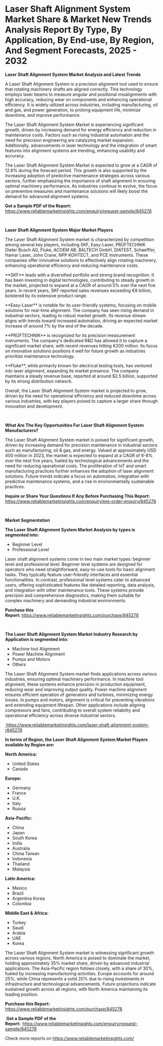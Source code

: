 <p><h1>Laser Shaft Alignment System Market Share & Market New Trends Analysis Report By Type, By Application, By End-use, By Region, And Segment Forecasts, 2025 - 2032</h1></p><p><strong>Laser Shaft Alignment System Market Analysis and Latest Trends</strong></p>
<p><p>A Laser Shaft Alignment System is a precision alignment tool used to ensure that rotating machinery shafts are aligned correctly. This technology employs laser beams to measure angular and positional misalignments with high accuracy, reducing wear on components and enhancing operational efficiency. It is widely utilized across industries, including manufacturing, oil and gas, and power generation, to prolong equipment life, minimize downtime, and improve performance.</p><p>The Laser Shaft Alignment System Market is experiencing significant growth, driven by increasing demand for energy efficiency and reduction in maintenance costs. Factors such as rising industrial automation and the need for precision engineering are catalyzing market expansion. Additionally, advancements in laser technology and the integration of smart features into alignment systems are trending, enhancing usability and accuracy.</p><p>The Laser Shaft Alignment System Market is expected to grow at a CAGR of 12.6% during the forecast period. This growth is also supported by the increasing adoption of predictive maintenance strategies across various sectors, further emphasizing the importance of shaft alignment in ensuring optimal machinery performance. As industries continue to evolve, the focus on preventive measures and maintenance solutions will likely boost the demand for advanced alignment systems.</p></p>
<p><strong>Get a Sample PDF of the Report:&nbsp;</strong> <a href="https://www.reliablemarketinsights.com/enquiry/request-sample/845278?utm_campaign=3036&utm_medium=2&utm_source=Github&utm_content=ia&utm_term=08042025&utm_id=laser-shaft-alignment-system">https://www.reliablemarketinsights.com/enquiry/request-sample/845278</a></p>
<p>&nbsp;</p>
<p><strong>Laser Shaft Alignment System Major Market Players</strong></p>
<p><p>The Laser Shaft Alignment System market is characterized by competition among several key players, including SKF, Easy-Laser, PRÜFTECHNIK Dieter Busch AG, Fluke, ACOEM AB, BALTECH GmbH, DIATEST, Schaeffler, Hamar Laser, John Crane, NPP KOHTECT, and PCE Instruments. These companies offer innovative solutions to effectively align rotating machinery, enhancing operational efficiency and reducing maintenance costs.</p><p>**SKF** leads with a diversified portfolio and strong brand recognition. It has been investing in digital technologies, contributing to steady growth in the market, projected to expand at a CAGR of around 5% over the next five years. In recent years, SKF reported sales revenues exceeding €8 billion, bolstered by its extensive product range.</p><p>**Easy-Laser** is notable for its user-friendly systems, focusing on mobile solutions for real-time alignment. The company has seen rising demand in industrial sectors, leading to robust market growth. Its revenue stream aligns with trends toward increased automation, driving an expected market increase of around 7% by the end of the decade.</p><p>**PRÜFTECHNIK** is recognized for its precision measurement instruments. The company's dedicated R&D has allowed it to capture a significant market share, with recent revenues hitting €200 million. Its focus on innovative solutions positions it well for future growth as industries prioritize maintenance technology.</p><p>**Fluke**, while primarily known for electrical testing tools, has ventured into laser alignment, expanding its market presence. The company maintains a steady revenue base, reported at around $2.5 billion, supported by its strong distribution network.</p><p>Overall, the Laser Shaft Alignment System market is projected to grow, driven by the need for operational efficiency and reduced downtime across various industries, with key players poised to capture a larger share through innovation and development.</p></p>
<p>&nbsp;</p>
<p><strong>What Are The Key Opportunities For Laser Shaft Alignment System Manufacturers?</strong></p>
<p><p>The Laser Shaft Alignment System market is poised for significant growth, driven by increasing demand for precision maintenance in industrial sectors such as manufacturing, oil & gas, and energy. Valued at approximately USD 400 million in 2023, the market is expected to expand at a CAGR of 6-8% over the next five years, fueled by technological advancements and the need for reducing operational costs. The proliferation of IoT and smart manufacturing practices further enhances the adoption of laser alignment solutions. Future trends indicate a focus on automation, integration with predictive maintenance systems, and a rise in environmentally sustainable practices.</p></p>
<p><strong>Inquire or Share Your Questions If Any Before Purchasing This Report:</strong> <a href="https://www.reliablemarketinsights.com/enquiry/pre-order-enquiry/845278?utm_campaign=3036&utm_medium=2&utm_source=Github&utm_content=ia&utm_term=08042025&utm_id=laser-shaft-alignment-system">https://www.reliablemarketinsights.com/enquiry/pre-order-enquiry/845278</a></p>
<p>&nbsp;</p>
<p><strong>Market Segmentation</strong></p>
<p><strong>The Laser Shaft Alignment System Market Analysis by types is segmented into:</strong></p>
<p><ul><li>Beginner Level</li><li>Professional Level</li></ul></p>
<p><p>Laser shaft alignment systems come in two main market types: beginner level and professional level. Beginner level systems are designed for operators who need straightforward, easy-to-use tools for basic alignment tasks. They typically feature user-friendly interfaces and essential functionalities. In contrast, professional level systems cater to advanced users, offering sophisticated features like detailed reporting, data analysis, and integration with other maintenance tools. These systems provide precision and comprehensive diagnostics, making them suitable for complex machinery and demanding industrial environments.</p></p>
<p><strong>Purchase this Report:&nbsp;</strong><a href="https://www.reliablemarketinsights.com/purchase/845278?utm_campaign=3036&utm_medium=2&utm_source=Github&utm_content=ia&utm_term=08042025&utm_id=laser-shaft-alignment-system">https://www.reliablemarketinsights.com/purchase/845278</a></p>
<p>&nbsp;</p>
<p><strong>The Laser Shaft Alignment System Market Industry Research by Application is segmented into:</strong></p>
<p><ul><li>Machine tool Alignment</li><li>Power Machine Alignment</li><li>Pumps and Motors</li><li>Others</li></ul></p>
<p><p>The Laser Shaft Alignment System market finds applications across various industries, ensuring optimal machinery performance. In machine tool alignment, these systems enhance precision in production equipment, reducing wear and improving output quality. Power machine alignment ensures efficient operation of generators and turbines, minimizing energy losses. In pumps and motors, alignment is critical for preventing vibrations and extending equipment lifespan. Other applications include aligning compressors and fans, contributing to overall system reliability and operational efficiency across diverse industrial sectors.</p></p>
<p><a href="https://www.reliablemarketinsights.com/laser-shaft-alignment-system-r845278?utm_campaign=3036&utm_medium=2&utm_source=Github&utm_content=ia&utm_term=08042025&utm_id=laser-shaft-alignment-system">&nbsp;https://www.reliablemarketinsights.com/laser-shaft-alignment-system-r845278</a></p>
<p><strong>In terms of Region, the Laser Shaft Alignment System Market Players available by Region are:</strong></p>
<p>
    <p> <strong> North America: </strong>
        <ul>
            <li>United States</li>
            <li>Canada</li>
        </ul>
        </p> 
    <p> <strong> Europe: </strong>
        <ul>
            <li>Germany</li>
            <li>France</li>
            <li>U.K.</li>
            <li>Italy</li>
            <li>Russia</li>
        </ul>
        </p> 
    <p> <strong> Asia-Pacific: </strong>
        <ul>
            <li>China</li>
            <li>Japan</li>
            <li>South Korea</li>
            <li>India</li>
            <li>Australia</li>
            <li>China Taiwan</li>
            <li>Indonesia</li>
            <li>Thailand</li>
            <li>Malaysia</li>
        </ul>
        </p> 
    <p> <strong> Latin America: </strong>
        <ul>
            <li>Mexico</li>
            <li>Brazil</li>
            <li>Argentina Korea</li>
            <li>Colombia</li>
        </ul>
        </p> 
    <p> <strong> Middle East & Africa: </strong>
        <ul>
            <li>Turkey</li>
            <li>Saudi</li>
            <li>Arabia</li>
            <li>UAE</li>
            <li>Korea</li>
        </ul>
    </p>
    </p>
<p><p>The Laser Shaft Alignment System market is witnessing significant growth across various regions. North America is poised to dominate the market, holding approximately 35% market share, driven by advanced industrial applications. The Asia-Pacific region follows closely, with a share of 30%, fueled by increasing manufacturing activities. Europe accounts for around 25%, while China represents a solid 20% due to rising investments in infrastructure and technological advancements. Future projections indicate sustained growth across all regions, with North America maintaining its leading position.</p></p>
<p><strong>Purchase this Report: </strong><a href="https://www.reliablemarketinsights.com/purchase/845278?utm_campaign=3036&utm_medium=2&utm_source=Github&utm_content=ia&utm_term=08042025&utm_id=laser-shaft-alignment-system">https://www.reliablemarketinsights.com/purchase/845278</a></p>
<p>&nbsp;<strong>Get a Sample PDF of the Report:&nbsp;&nbsp;</strong><a href="https://www.reliablemarketinsights.com/enquiry/request-sample/845278?utm_campaign=3036&utm_medium=2&utm_source=Github&utm_content=ia&utm_term=08042025&utm_id=laser-shaft-alignment-system">https://www.reliablemarketinsights.com/enquiry/request-sample/845278</a></p>
<p><strong></strong></p>
<p>Check more reports on <a href="https://www.reliablemarketinsights.com/?utm_campaign=3036&utm_medium=2&utm_source=Github&utm_content=ia&utm_term=08042025&utm_id=laser-shaft-alignment-system">https://www.reliablemarketinsights.com/</a></p>